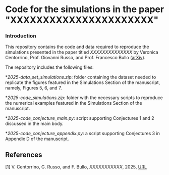 # Code for the simulations in the paper "XXXXXXXXXXXXXXXXXXXXXX"

### Introduction

This repository contains the code and data required to reproduce the simulations presented in the paper titled _XXXXXXXXXXXXXX_ by Veronica Centorrino, Prof. Giovanni Russo, and Prof. Francesco Bullo ([arXiv](https://XXXXXXXXXXXXXXX)).

The repository includes the following files:

*_2025-data_set_simulations.zip_: folder containing the dataset needed to replicate the figures featured in the Simulations Section of the manuscript, namely, Figures 5, 6, and 7.

*_2025-code_simulations.zip_: folder with the necessary scripts to reproduce the numerical examples featured in the Simulations Section of the manuscript.

*_2025-code_conjecture_main.py_: script supporting Conjectures 1 and 2 discussed in the main body.

*_2025-code_conjecture_appendix.py_: a script supporting Conjectures 3 in Appendix D of the manuscript.


## References
[1] V. Centorrino, G. Russo, and F. Bullo, _XXXXXXXXXXX_, 2025, [URL](https://XXXXXXXXXXXX)
